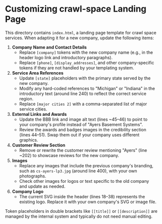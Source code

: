 # Customizing crawl-space Landing Page

This directory contains `index.html`, a landing page template for crawl space services. When adapting it for a new company, update the following items:

1. **Company Name and Contact Details**
   - Replace `[company]` tokens with the new company name (e.g., in the header logo link and introductory paragraphs).
   - Replace `[phone]`, `[display_addresses]`, and other company-specific tokens if they are not handled by your templating system.
2. **Service Area References**
   - Update `[state]` placeholders with the primary state served by the new company.
   - Modify any hard-coded references to "Michigan" or "Indiana" in the introductory text (around line 240) to reflect the correct service region.
   - Replace `[major cities 2]` with a comma-separated list of major service cities.
3. **External Links and Awards**
   - Update the BBB link and image alt text (lines ~45–46) to point to your company's profile instead of "Ayers Basement Systems".
   - Review the awards and badges images in the credibility section (lines 44–51). Swap them out if your company uses different graphics.
4. **Customer Review Section**
   - Remove or rewrite the customer review mentioning "Ayers" (line ~202) to showcase reviews for the new company.
5. **Images**
   - Replace any images that include the previous company's branding, such as `cs-ayers-lp3.jpg` (around line 400), with your own photographs.
   - Check other images for logos or text specific to the old company and update as needed.
6. **Company Logo**
   - The current SVG inside the header (lines 18–38) represents the existing logo. Replace it with your own company's SVG or image file.

Token placeholders in double brackets like `[[title]]` or `[[description]]` are managed by the internal system and typically do not need manual editing.
